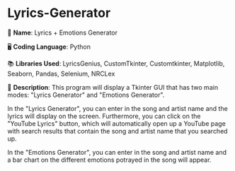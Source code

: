 # Lyrics-Generator

🧑 **Name**: Lyrics + Emotions Generator

🖥️ **Coding Language**: Python

📚 **Libraries Used**: LyricsGenius, CustomTkinter, Customtkinter, Matplotlib, Seaborn, Pandas, Selenium, NRCLex

📝 **Description**: This program will display a Tkinter GUI that has two main modes: "Lyrics Generator" and "Emotions Generator". 

In the "Lyrics Generator", you can enter in the song and artist name and the lyrics will display on the screen. Furthermore, you can click on the "YouTube Lyrics" button, which will automatically open up a YouTube page with search results that contain the song and artist name that you searched up. 

In the "Emotions Generator", you can enter in the song and artist name and a bar chart on the different emotions potrayed in the song will appear.

